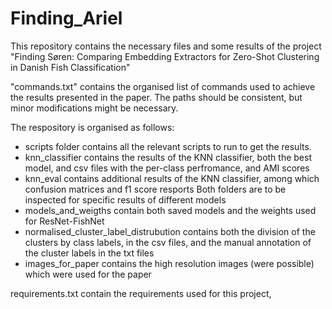 # Finding_Ariel
This repository contains the necessary files and some results of the project "Finding Søren: Comparing Embedding Extractors for Zero-Shot Clustering in Danish Fish Classification"

"commands.txt" contains the organised list of commands used to achieve the results presented in the paper. The paths should be consistent, but minor modifications might be necessary. 



The respository is organised as follows: 
  - scripts folder contains all the relevant scripts to run to get the results. 
  - knn_classifier contains the results of the KNN classifier, both the best model, and csv files with the per-class perfromance, and AMI scores
  - knn_eval contains additional results of the KNN classifier, among which confusion matrices and f1 score resports 
    Both folders are to be inspected for specific results of different models
  - models_and_weigths contain both saved models and the weights used for ResNet-FishNet
  - normalised_cluster_label_distrubution contains both the division of the clusters by class labels, in the csv files, and the manual annotation of the cluster labels in the txt files 
  - images_for_paper contains the high resolution images (were possible) which were used for the paper
  
 requirements.txt contain the requirements used for this project, 
  
